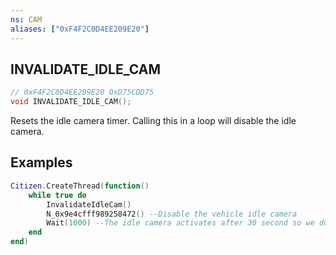 ```yaml
---
ns: CAM
aliases: ["0xF4F2C0D4EE209E20"]
---
```

## INVALIDATE_IDLE_CAM

```c
// 0xF4F2C0D4EE209E20 0xD75CDD75
void INVALIDATE_IDLE_CAM();
```

Resets the idle camera timer. Calling this in a loop will disable the idle camera.

## Examples
```lua
Citizen.CreateThread(function() 
	while true do
		InvalidateIdleCam()
		N_0x9e4cfff989258472() --Disable the vehicle idle camera
		Wait(1000) --The idle camera activates after 30 second so we don't need to call this per frame
	end 
end)
```